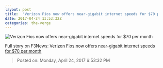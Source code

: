 ```yaml
---
layout: post
title:  "Verizon Fios now offers near-gigabit internet speeds for $70 per month"
date: 2017-04-24 13:53:32Z
categories: the-verge
---
```


![Verizon Fios now offers near-gigabit internet speeds for $70 per month](https://cdn0.vox-cdn.com/thumbor/-9NP7PUXj_zf_lZ5Wl7Qi6Xxk0M=/0x51:1020x625/1600x900/cdn0.vox-cdn.com/uploads/chorus_image/image/54414861/verizon-fios-router-logo-stock_1020.0.jpg)




Full story on F3News: [Verizon Fios now offers near-gigabit internet speeds for $70 per month](http://www.f3nws.com/n/kRzhWH)

> Posted on: Monday, April 24, 2017 6:53:32 PM
